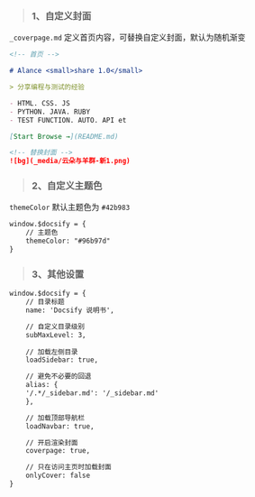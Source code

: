 
> ###  1、自定义封面

`_coverpage.md` 定义首页内容，可替换自定义封面，默认为随机渐变

```_coverpage.md 
<!-- 首页 -->

# Alance <small>share 1.0</small>

> 分享编程与测试的经验

- HTML. CSS. JS
- PYTHON. JAVA. RUBY
- TEST FUNCTION. AUTO. API et

[Start Browse →](README.md)

<!-- 替换封面 -->
![bg](_media/云朵与羊群-新1.png)

```

> ###  2、自定义主题色

`themeColor` 默认主题色为 `#42b983`

```index.html
window.$docsify = {
    // 主题色
    themeColor: "#96b97d"
}
```

> ###  3、其他设置

```index.html
window.$docsify = {
    // 目录标题
    name: 'Docsify 说明书',

    // 自定义目录级别
    subMaxLevel: 3,
    
    // 加载左侧目录
    loadSidebar: true,

    // 避免不必要的回退
    alias: {
    '/.*/_sidebar.md': '/_sidebar.md'
    },

    // 加载顶部导航栏
    loadNavbar: true,

    // 开启渲染封面
    coverpage: true,

    // 只在访问主页时加载封面
    onlyCover: false
}
```